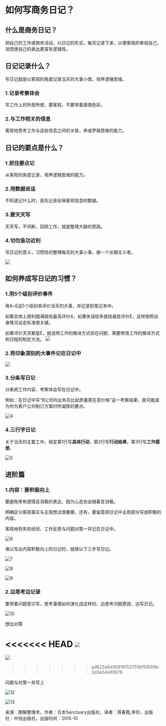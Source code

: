 # 如何写商务日记？

## 什么是商务日记？
把自己的工作或商务活动，以日记的形式，每天记录下来，以便客观的审视自己，进而使自己的表达更富有逻辑性。

## 日记记录什么？
写日记就是以客观的角度记录当天的大事小情，培养逻辑思维。

### 1.记录考察体会
写工作上的所思所想，要客观，不要带着感情色彩。

### 2.与工作相关的信息
客观地思考工作与这些信息之间的关联，养成罗辑思维的能力。

## 日记的要点是什么？

### 1.抓住要点记
从客观的角度记录，培养逻辑思维的能力。

### 2.用数据说话
不知道记什么时，首先记录反映客观信息的数据。

### 3.要天天写
天天写，不间断，回顾工作，就是整理大脑的思路。

### 4.切勿急功近利
写日记的意义，习惯性的整理每天的大事小事，做一个长期主义者。

![](image/piont.jpg)

## 如何养成写日记的习惯？

### 1.用5个级别评价事件
用A~E这5个级别来评价当天的大事，并记录到笔记本中。

如果总体上顺利圆满就给最高评价A，如果失误较多就给最低评价E，这样按照自身情况设定标准很关键。

如果评价天天都是E，就说明工作的推进方式存在问题，需要修改工作的推进方式和日程的制定方法。
![](image/feilei.jpg)

### 2.将印象深刻的大事件记在日记中

![](image/paixu.jpg)

### 3.分条写日记
分条把工作内容、考察体会写在日记中。

例如：在日记中写“B公司的业务员比起质量更在意价格”这一考察结果，就可能成为你为客户公司制订方案时所凝练的要点。

![4](image/zhongdian.jpg)

### 4.三行字日记
关于当天的主要工作，规定第1行写**具体行动**，第2行写**行动结果**，第3行写**工作感想**。

![5](image/sanhang.jpg)

## 进阶篇
### 1.内容：要积极向上
要避免带有感情且消极的表达，因为心态也会随着变消极。

明确区分客观事实与主观想法很重要。还有，要留意把日记中主观部分写成积极的内容。

客观地将失败经验、工作反思与问题对策一并记在日记中。

![6](image/saixuan.jpg)

难以写出内容积极向上的日记时，就按以下三步写日记。

![7](image/today.jpg)

![8](image/today2.jpg)

![9](image/today3.jpg)

### 2.边思考边记录
要带着问题意识写，思考事情如何演化成这样的，边思考问题原因，边写日记。

![10](image/yuanyin.jpg)

想出对策

<<<<<<< HEAD
![](https://github.com/paipong/paipong.io.my-notes/blob/master/image/duice.jpg?raw=true)
=======
![](https://img.ivsky.com/img/tupian/pre/201907/13/cuiniao.jpg)
>>>>>>> ad623a6d30916153751bf5f83f8c2d3e54481878

问题与对策一并写上

![12](image/wenti.jpg)

![13](image/wenti2.jpg)

来源：图解整理术，作者：日本Sanctuary出版社，译者：蒋春霞,李珍，出版社：中信出版社，出版时间：2015-10
